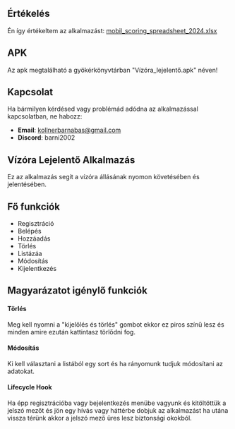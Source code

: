 ## Értékelés

Én így értékeltem az alkalmazást:
[mobil_scoring_spreadsheet_2024.xlsx](https://docs.google.com/spreadsheets/d/1OpxDSICdBYBpsgE83w7QSksj9LFwkZ4v/edit?usp=sharing&ouid=112962420198782253911&rtpof=true&sd=true)

## APK
Az apk megtalálható a gyökérkönyvtárban "Vízóra_lejelentő.apk" néven!

## Kapcsolat

Ha bármilyen kérdésed vagy problémád adódna az alkalmazással kapcsolatban, ne habozz:

- **Email**: kollnerbarnabas@gmail.com
- **Discord**: barni2002

## Vízóra Lejelentő Alkalmazás

Ez az alkalmazás segít a vízóra állásának nyomon követésében és jelentésében.

## Fő funkciók
- Regisztráció
- Belépés
- Hozzáadás
- Törlés
- Listázáa
- Módosítás
- Kijelentkezés

## Magyarázatot igénylő funkciók
#### Törlés
Meg kell nyomni a "kijelölés és törlés" gombot ekkor ez piros színű lesz és minden amire ezután kattintasz törlődni fog.

#### Módosítás
Ki kell választani a listából egy sort és ha rányomunk tudjuk módosítani az adatokat.

#### Lifecycle Hook
Ha épp regisztrációba vagy bejelentkezés menübe vagyunk és kitöltöttük a jelszó mezőt és jön egy hívás vagy háttérbe dobjuk az alkalmazást ha utána vissza térünk akkor a jelszó mező üres lesz biztonsági okokból.
